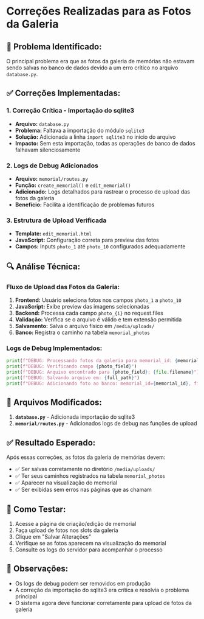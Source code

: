 # Correções Realizadas para as Fotos da Galeria

## 🔧 **Problema Identificado:**

O principal problema era que as fotos da galeria de memórias não estavam sendo salvas no banco de dados devido a um erro crítico no arquivo `database.py`.

## ✅ **Correções Implementadas:**

### 1. **Correção Crítica - Importação do sqlite3**
- **Arquivo:** `database.py`
- **Problema:** Faltava a importação do módulo `sqlite3`
- **Solução:** Adicionada a linha `import sqlite3` no início do arquivo
- **Impacto:** Sem esta importação, todas as operações de banco de dados falhavam silenciosamente

### 2. **Logs de Debug Adicionados**
- **Arquivo:** `memorial/routes.py`
- **Função:** `create_memorial()` e `edit_memorial()`
- **Adicionado:** Logs detalhados para rastrear o processo de upload das fotos da galeria
- **Benefício:** Facilita a identificação de problemas futuros

### 3. **Estrutura de Upload Verificada**
- **Template:** `edit_memorial.html`
- **JavaScript:** Configuração correta para preview das fotos
- **Campos:** Inputs `photo_1` até `photo_10` configurados adequadamente

## 🔍 **Análise Técnica:**

### Fluxo de Upload das Fotos da Galeria:
1. **Frontend:** Usuário seleciona fotos nos campos `photo_1` a `photo_10`
2. **JavaScript:** Exibe preview das imagens selecionadas
3. **Backend:** Processa cada campo `photo_{i}` no request.files
4. **Validação:** Verifica se o arquivo é válido e tem extensão permitida
5. **Salvamento:** Salva o arquivo físico em `/media/uploads/`
6. **Banco:** Registra o caminho na tabela `memorial_photos`

### Logs de Debug Implementados:
```python
print(f"DEBUG: Processando fotos da galeria para memorial_id: {memorial_id}")
print(f"DEBUG: Verificando campo {photo_field}")
print(f"DEBUG: Arquivo encontrado para {photo_field}: {file.filename}")
print(f"DEBUG: Salvando arquivo em: {full_path}")
print(f"DEBUG: Adicionando foto ao banco: memorial_id={memorial_id}, file_path={file_path}")
```

## 📁 **Arquivos Modificados:**

1. **`database.py`** - Adicionada importação do sqlite3
2. **`memorial/routes.py`** - Adicionados logs de debug nas funções de upload

## ✅ **Resultado Esperado:**

Após essas correções, as fotos da galeria de memórias devem:
- ✅ Ser salvas corretamente no diretório `/media/uploads/`
- ✅ Ter seus caminhos registrados na tabela `memorial_photos`
- ✅ Aparecer na visualização do memorial
- ✅ Ser exibidas sem erros nas páginas que as chamam

## 🚀 **Como Testar:**

1. Acesse a página de criação/edição de memorial
2. Faça upload de fotos nos slots da galeria
3. Clique em "Salvar Alterações"
4. Verifique se as fotos aparecem na visualização do memorial
5. Consulte os logs do servidor para acompanhar o processo

## 📝 **Observações:**

- Os logs de debug podem ser removidos em produção
- A correção da importação do sqlite3 era crítica e resolvia o problema principal
- O sistema agora deve funcionar corretamente para upload de fotos da galeria

